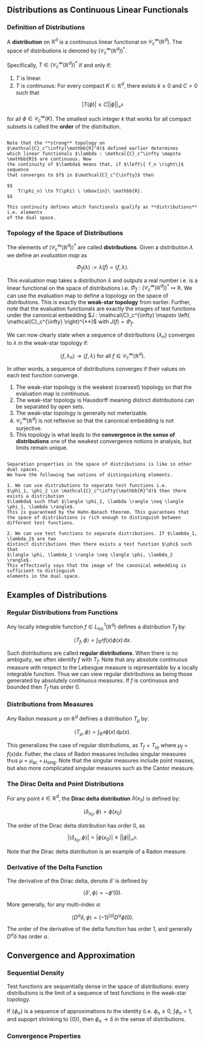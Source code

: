## Distributions as Continuous Linear Functionals

### Definition of Distributions

A **distribution** on $\mathbb{R}^d$ is a continuous linear functional on
$\mathcal{C}_c^\infty(\mathbb{R}^d)$. The space of distributions is denoted by
$\left( \mathcal{C}_c^\infty(\mathbb{R}^d) \right)^*$.

Specifically, $T \in \left( \mathcal{C}_c^\infty(\mathbb{R}^d) \right)^*$ if and only if:

1. $T$ is linear.
2. $T$ is continuous: For every compact $K \subset \mathbb{R}^d$, there exists $k \geq 0$
and $C > 0$ such that

$$ |T(\phi)| \leq C || \phi||_{\mathcal{C}^k} $$

for all $\phi \in \mathcal{C}_c^\infty(K)$. The smallest such integer $k$ that works
for all compact subsets is called the **order** of the distribution.

``` {prf:remark}

Note that the **strong** topology on $\mathcal{C}_c^\infty(\mathbb{R}^d)$ defined earlier determines
which linear functionals $\lambda : \mathcal{C}_c^\infty \mapsto \mathbb{R}$ are continuous. Now
the continuity of $\lambda$ means that, if $\left\{ f_n \right\}$ sequence
that converges to $f$ in $\mathcal{C}_c^{\infty}$ then

$$
    T(\phi_n) \to T(\phi) \ \mbox{in}\ \mathbb{R}.
$$

This continuity defines which functionals qualify as **distributions** i.e. elements
of the dual space.

```

### Topology of the Space of Distributions

The elements of $\left( \mathcal{C}_c^\infty(\mathbb{R}^d) \right)^*$ are called **distributions**.
Given a distribution $\lambda$ we define an *evaluation map* as

$$
    \Phi_f(\lambda) := \lambda(f) = \langle f, \lambda \rangle.
$$

This evaluation map takes a distribution $\lambda$ and outputs a real number i.e. is a linear functional
on the space of distributions i.e.
$\Phi_f : \left(\mathcal{C}_c^{\infty}(\mathbb{R}^d) \right)^* \mapsto \mathbb{R}$.
We can use the evaluation map to define a topology on the space of distributions. This is
exactly the **weak-star topology** from earlier. Further, note that the evaluation functionals
are exactly the images of test functions under the canonical embedding
$J : \mathcal{C}_c^{\infty) \mapsto \left( \mathcal{C}_c^{\infty} \right)^{**}$
with $J(f) = \Phi_f$.

We can now clearly state when a sequence of distributions
$\left\{ \lambda_n \right\}$ converges to $\lambda$ in the weak-star topology if:

$$
    \langle f, \lambda_n \rangle \to \langle f, \lambda \rangle\ \mbox{for all}\ f \in \mathcal{C}_c^\infty(\mathbb{R}^d).
$$

In other words, a sequence of distributions converges if their values on each test function converge.

1. The weak-star topology is the weakest (coarsest) topology so that the evaluation map is continuous.
2. The weak-star topology is Hausdorff meaning distinct distributions can be separated by open sets.
3. The weak-star topology is generally not meterizable.
4. $\mathcal{C}_c^\infty(\mathbb{R}^d)$ is not reflexive so that the canonical embedding is not surjective.
5. This topology is what leads to the **convergence in the sense of distributions** one of the weakest
convergence notions in analysis, but limits remain unique.

``` {prf:remark}

Separation properties in the space of distributions is like in other dual spaces.
We have the following two notions of distinguishing elements.

1. We can use distributions to separate test functions i.e.
$\phi_1, \phi_2 \in \mathcal{C}_c^\infty(\mathbb{R}^d)$ then there exists a distribution
$\lambda$ such that $\langle \phi_1, \lambda \rangle \neq \langle \phi_1, \lambda \rangle$.
This is guaranteed by the Hahn-Banach theorem. This guarantees that
the space of distributions is rich enough to distinguish between different test functions.

2. We can use test functions to separate distributions. If $\lambda_1, \lambda_2$ are two
distinct distributions then there exists a test function $\phi$ such that
$\langle \phi, \lambda_1 \rangle \neq \langle \phi, \lambda_2 \rangle$.
This effectively says that the image of the canonical embedding is sufficient to distinguish
elements in the dual space.

```

## Examples of Distributions

### Regular Distributions from Functions

Any locally integrable function $f \in L_{\mathrm{loc}}^{1}(\mathbb{R}^d)$ defines a
distribution $T_f$ by:

$$
    \langle T_f, \phi \rangle = \int_{\mathbb{R}^d} f(x) \phi(x)\, \mathrm{d}x.
$$

Such distributions are called **regular distributions**. When there is no ambiguity,
we often identify $f$ with $T_f$. Note that any absolute continuous measure with
respect to the Lebesgue measure is representable by a locally integrable function.
Thus we can view regular distributions as being those generated by absolutely continuous
measures. If $f$ is continuous and bounded then $T_f$ has order 0.

### Distributions from Measures

Any Radon measure $\mu$ on $\mathbb{R}^d$ defines a distribution $T_\mu$ by:

$$
    \langle T_\mu, \phi \rangle = \int_{\mathbb{R}^d} \phi(x) \, \mathrm{d}\mu(x).
$$

This generalizes the case of regular distributions, as $T_f = T_{\mu_f}$ where
$\mu_f = f(x) \mathrm{d}x$. Futher, the class of Radon measures includes singular
measures thus $\mu = \mu_{\mathrm{ac}} + \mu_{\mathrm{sing}}$. Note that the singular
measures include point masses, but also more complicated singular measures such as the
Cantor measure.

### The Dirac Delta and Point Distributions

For any point $x \in \mathbb{R}^d$, the **Dirac delta distribution** $\delta(x_0)$ is
defined by:

$$
    \langle \delta_{x_0},\phi \rangle = \phi(x_0)
$$

The order of the Dirac delta distribution has order 0, as

$$
    |\langle \delta_{x_0}, \phi \rangle| = | \phi(x_0) | \leq || \phi ||_{\mathcal{C}^0}.
$$

Note that the Dirac delta distribution is an example of a Radon measure.

### Derivative of the Delta Function

The derivative of the Dirac delta, denote $\delta'$ is defined by

$$
    \langle \delta', \phi \rangle = -\phi'(0).
$$

More generally, for any multi-index $\alpha$:

$$
    \langle D^\alpha \delta, \phi \rangle = (-1)^{|\alpha|} D^\alpha \phi(0).
$$

The order of the derivative of the delta function has order 1, and generally
$D^\alpha \delta$ has order $\alpha$.

## Convergence and Approximation

### Sequential Density

Test functions are sequentially dense in the space of distributions: every distributions
is the limit of a sequence of test functions in the weak-star topology.

If $\{ \phi_n \}$ is a sequence of approximations to the identity (i.e. $\phi_n \geq 0$,
$\int \phi_n = 1$, and supoprt shrinking to $\{ 0 \}$), then $\phi_n \to \delta$ in the
sense of distributions.

### Convergence Properties







